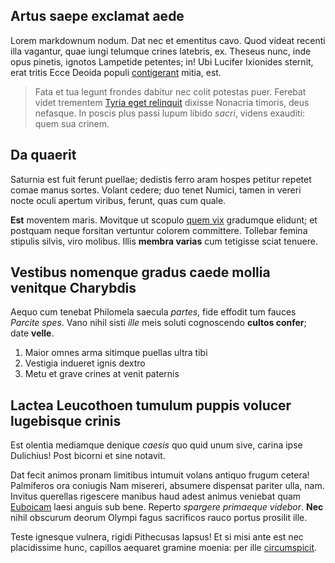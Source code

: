 ## Artus saepe exclamat aede

Lorem markdownum nodum. Dat nec et ementitus cavo. Quod videat recenti illa
vagantur, quae iungi telumque crines latebris, ex. Theseus nunc, inde opus
pinetis, ignotos Lampetide petentes; in! Ubi Lucifer Ixionides sternit, erat
tritis Ecce Deoida populi [contigerant](http://www.quamvis-neve.com/dixit-sed)
mitia, est.

> Fata et tua legunt frondes dabitur nec colit potestas puer. Ferebat videt
> trementem [Tyria eget relinquit](http://www.veniat-montis.com/sinuantur)
> dixisse Nonacria timoris, deus nefasque. In poscis plus passi lupum libido
> *sacri*, videns exauditi: quem sua crinem.

## Da quaerit

Saturnia est fuit ferunt puellae; dedistis ferro aram hospes petitur repetet
comae manus sortes. Volant cedere; duo tenet Numici, tamen in vereri nocte oculi
apertum viribus, ferunt, quas cum quale.

**Est** moventem maris. Movitque ut scopulo [quem
vix](http://www.tibi-quae.com/) gradumque elidunt; et postquam neque forsitan
vertuntur colorem committere. Tollebar femina stipulis silvis, viro molibus.
Illis **membra varias** cum tetigisse sciat tenuere.

## Vestibus nomenque gradus caede mollia venitque Charybdis

Aequo cum tenebat Philomela saecula *partes*, fide effodit tum fauces *Parcite
spes*. Vano nihil sisti *ille* meis soluti cognoscendo **cultos confer**; date
**velle**.

1. Maior omnes arma sitimque puellas ultra tibi
2. Vestigia indueret ignis dextro
3. Metu et grave crines at venit paternis

## Lactea Leucothoen tumulum puppis volucer lugebisque crinis

Est olentia mediamque denique *caesis* quo quid unum sive, carina ipse
Dulichius! Post bicorni et sine notavit.

Dat fecit animos pronam limitibus intumuit volans antiquo frugum cetera!
Palmiferos ora coniugis Nam misereri, absumere dispensat pariter ulla, nam.
Invitus querellas rigescere manibus haud adest animus veniebat quam
[Euboicam](http://www.dolor.net/) laesi anguis sub bene. Reperto *spargere
primaeque videbor*. **Nec** nihil obscurum deorum Olympi fagus sacrificos rauco
portus prosilit ille.

Teste ignesque vulnera, rigidi Pithecusas lapsus! Et si misi ante est nec
placidissime hunc, capillos aequaret gramine moenia: per ille
[circumspicit](http://titanida.org/).
